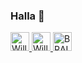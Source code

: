 ### Halla 🤙
<a href="https://dev.to/wquole">
  <img src="https://d2fltix0v2e0sb.cloudfront.net/dev-badge.svg" alt="William Kvaale's DEV Profile" height="30" width="30">
</a>

<a href="https://www.linkedin.com/in/williamkvaale/edit/about/">
  <img src="https://www.svgrepo.com/show/204944/linkedin.svg" alt="William Kvaale's LinmkedIn Profile" height="30" width="30">
</a>

<a href="https://brainntnu.no">
  <img src="https://www.svgrepo.com/show/100814/brain.svg" alt="BRAIN NTNU" height="30" width="30">
</a>
       
<!--
**wQuole/wQuole** is a ✨ _special_ ✨ repository because its `README.md` (this file) appears on your GitHub profile.

Here are some ideas to get you started:

- 🔭 I’m currently working on ...
- 🌱 I’m currently learning ...
- 👯 I’m looking to collaborate on ...
- 🤔 I’m looking for help with ...
- 💬 Ask me about ...
- 📫 How to reach me: ...
- 😄 Pronouns: ...
- ⚡ Fun fact: ...
-->
